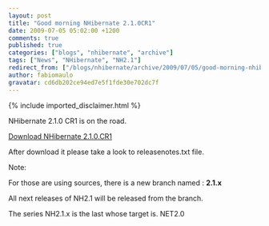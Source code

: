```yaml
---
layout: post
title: "Good morning NHibernate 2.1.0CR1"
date: 2009-07-05 05:02:00 +1200
comments: true
published: true
categories: ["blogs", "nhibernate", "archive"]
tags: ["News", "NHibernate", "NH2.1"]
redirect_from: ["/blogs/nhibernate/archive/2009/07/05/good-morning-nhibernate-2-1-0cr1.aspx/"]
author: fabiomaulo
gravatar: cd6db202ce94ed7e5f1fde30e702dc7f
---
```

{% include imported_disclaimer.html %}
<p>NHibernate 2.1.0 CR1 is on the road.</p>
<p><a target="_blank" href="https://sourceforge.net/projects/nhibernate/files/">Download NHibernate 2.1.0.CR1</a></p>
<p>After download it please take a look to releasenotes.txt file.</p>
<p>Note:</p>
<p>For those are using sources, there is a new branch named : <strong>2.1.x</strong></p>
<p>All next releases of NH2.1 will be released from the branch.</p>
<p>The series NH2.1.x is the last whose target is. NET2.0</p>
